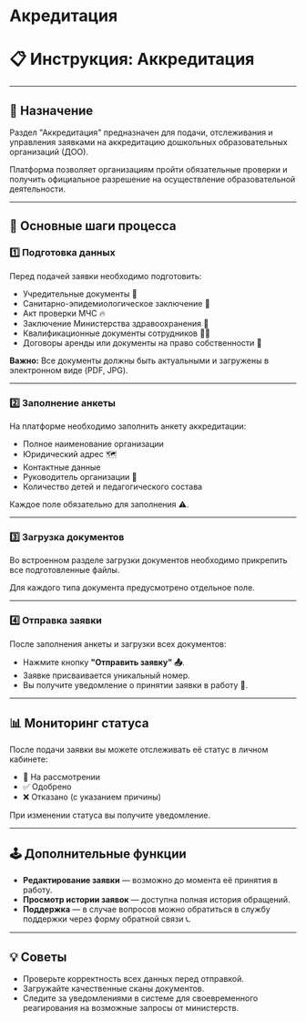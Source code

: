 # Акредитация 
# 📋 Инструкция: Аккредитация

---

## 🎯 Назначение

Раздел "Аккредитация" предназначен для подачи, отслеживания и управления заявками на аккредитацию дошкольных образовательных организаций (ДОО). 

Платформа позволяет организациям пройти обязательные проверки и получить официальное разрешение на осуществление образовательной деятельности.

---

## 🔑 Основные шаги процесса

### 1️⃣ Подготовка данных

Перед подачей заявки необходимо подготовить:

- Учредительные документы 📄
- Санитарно-эпидемиологическое заключение 🧼
- Акт проверки МЧС 🔥
- Заключение Министерства здравоохранения 🏥
- Квалификационные документы сотрудников 👩‍🏫
- Договоры аренды или документы на право собственности 🏢

**Важно:** Все документы должны быть актуальными и загружены в электронном виде (PDF, JPG).

---

### 2️⃣ Заполнение анкеты

На платформе необходимо заполнить анкету аккредитации:

- Полное наименование организации
- Юридический адрес 🗺️
- Контактные данные
- Руководитель организации 👤
- Количество детей и педагогического состава

Каждое поле обязательно для заполнения ⚠️.

---

### 3️⃣ Загрузка документов

Во встроенном разделе загрузки документов необходимо прикрепить все подготовленные файлы.

Для каждого типа документа предусмотрено отдельное поле.

---

### 4️⃣ Отправка заявки

После заполнения анкеты и загрузки всех документов:

- Нажмите кнопку **"Отправить заявку" 📤**.
- Заявке присваивается уникальный номер.
- Вы получите уведомление о принятии заявки в работу 📩.

---

## 📊 Мониторинг статуса

После подачи заявки вы можете отслеживать её статус в личном кабинете:

- 🔄 На рассмотрении
- ✅ Одобрено
- ❌ Отказано (с указанием причины)

При изменении статуса вы получите уведомление.

---

## 🕹️ Дополнительные функции

- **Редактирование заявки** — возможно до момента её принятия в работу.
- **Просмотр истории заявок** — доступна полная история обращений.
- **Поддержка** — в случае вопросов можно обратиться в службу поддержки через форму обратной связи 📞.

---

## 💡 Советы

- Проверьте корректность всех данных перед отправкой.
- Загружайте качественные сканы документов.
- Следите за уведомлениями в системе для своевременного реагирования на возможные запросы от министерств.

